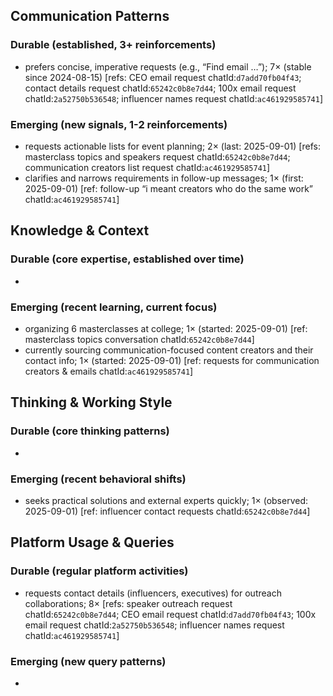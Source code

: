 ## Communication Patterns
### Durable (established, 3+ reinforcements)
- prefers concise, imperative requests (e.g., “Find email …”); 7× (stable since 2024-08-15) [refs: CEO email request chatId:`d7add70fb04f43`; contact details request chatId:`65242c0b8e7d44`; 100x email request chatId:`2a52750b536548`; influencer names request chatId:`ac461929585741`]

### Emerging (new signals, 1-2 reinforcements)
- requests actionable lists for event planning; 2× (last: 2025-09-01) [refs: masterclass topics and speakers request chatId:`65242c0b8e7d44`; communication creators list request chatId:`ac461929585741`]
- clarifies and narrows requirements in follow-up messages; 1× (first: 2025-09-01) [ref: follow-up “i meant creators who do the same work” chatId:`ac461929585741`]

## Knowledge & Context
### Durable (core expertise, established over time)
-

### Emerging (recent learning, current focus)
- organizing 6 masterclasses at college; 1× (started: 2025-09-01) [ref: masterclass topics conversation chatId:`65242c0b8e7d44`]
- currently sourcing communication-focused content creators and their contact info; 1× (started: 2025-09-01) [ref: requests for communication creators & emails chatId:`ac461929585741`]

## Thinking & Working Style
### Durable (core thinking patterns)
-

### Emerging (recent behavioral shifts)
- seeks practical solutions and external experts quickly; 1× (observed: 2025-09-01) [ref: influencer contact requests chatId:`65242c0b8e7d44`]

## Platform Usage & Queries
### Durable (regular platform activities)
- requests contact details (influencers, executives) for outreach collaborations; 8× [refs: speaker outreach request chatId:`65242c0b8e7d44`; CEO email request chatId:`d7add70fb04f43`; 100x email request chatId:`2a52750b536548`; influencer names request chatId:`ac461929585741`]

### Emerging (new query patterns)
-